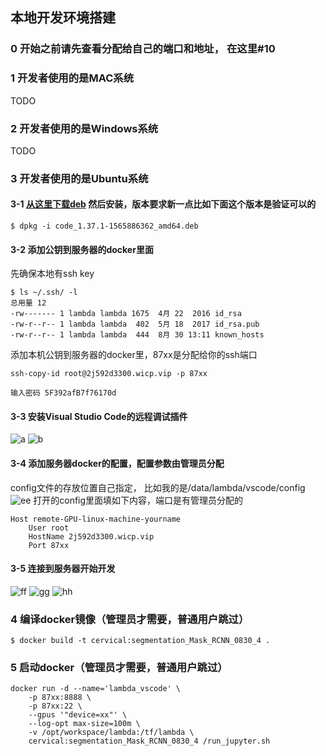## 本地开发环境搭建
### 0 开始之前请先查看分配给自己的端口和地址， 在这里#10

### 1 开发者使用的是MAC系统
TODO

### 2 开发者使用的是Windows系统
TODO

### 3 开发者使用的是Ubuntu系统
#### 3-1 [从这里下载deb](https://code.visualstudio.com，) 然后安装，版本要求新一点比如下面这个版本是验证可以的
```
$ dpkg -i code_1.37.1-1565886362_amd64.deb
```

#### 3-2 添加公钥到服务器的docker里面
先确保本地有ssh key
```
$ ls ~/.ssh/ -l
总用量 12
-rw------- 1 lambda lambda 1675  4月 22  2016 id_rsa
-rw-r--r-- 1 lambda lambda  402  5月 18  2017 id_rsa.pub
-rw-r--r-- 1 lambda lambda  444  8月 30 13:11 known_hosts
```

添加本机公钥到服务器的docker里，87xx是分配给你的ssh端口
```
ssh-copy-id root@2j592d3300.wicp.vip -p 87xx

输入密码 5F392afB7f76170d
```


#### 3-3 安装Visual Studio Code的远程调试插件
![a](https://user-images.githubusercontent.com/4313090/64001205-eb229f80-cb39-11e9-9a03-e25d52ad1060.png)
![b](https://user-images.githubusercontent.com/4313090/64001224-f4137100-cb39-11e9-9723-31837ea618e3.png)

#### 3-4 添加服务器docker的配置，配置参数由管理员分配
config文件的存放位置自己指定， 比如我的是/data/lambda/vscode/config
![ee](https://user-images.githubusercontent.com/4313090/64001238-faa1e880-cb39-11e9-9ce3-ec0758272ede.png)
打开的config里面填如下内容，端口是有管理员分配的
```
Host remote-GPU-linux-machine-yourname
    User root
    HostName 2j592d3300.wicp.vip
    Port 87xx
```

#### 3-5 连接到服务器开始开发
![ff](https://user-images.githubusercontent.com/4313090/64001249-ff669c80-cb39-11e9-9207-122f063ba1ca.png)
![gg](https://user-images.githubusercontent.com/4313090/64001256-01c8f680-cb3a-11e9-938f-c7a28ae6054e.png)
![hh](https://user-images.githubusercontent.com/4313090/64001261-055c7d80-cb3a-11e9-82fe-2aba5ecd0029.png)

### 4 编译docker镜像（管理员才需要，普通用户跳过）
```
$ docker build -t cervical:segmentation_Mask_RCNN_0830_4 .
```

### 5 启动docker（管理员才需要，普通用户跳过）
```
docker run -d --name='lambda_vscode' \
    -p 87xx:8888 \
    -p 87xx:22 \
    --gpus '"device=xx"' \
    --log-opt max-size=100m \
    -v /opt/workspace/lambda:/tf/lambda \
    cervical:segmentation_Mask_RCNN_0830_4 /run_jupyter.sh
```
